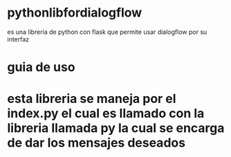 # pythonlibfordialogflow
es una librería de python con flask que permite usar dialogflow por su interfaz
<h1>guia de uso<h1>
esta libreria se maneja por el index.py el cual es llamado con la libreria llamada py la cual se encarga de dar los mensajes deseados
